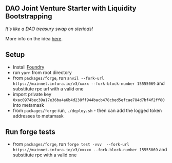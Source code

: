 ## DAO Joint Venture Starter with Liquidity Bootstrapping

*It's like a DAO treasury swap on steriods!*

More info on the idea [here](https://gist.github.com/anthonymartin/ba5f0755ee506c068a33c23593facbbc). 

## Setup

* Install [Foundry](https://github.com/foundry-rs/foundry)
* run `yarn` from root directory
* from  `packages/forge`, run `anvil --fork-url https://mainnet.infura.io/v3/xxxx --fork-block-number 15555069` and substitute rpc url with a valid one
* import private key `0xac0974bec39a17e36ba4a6b4d238ff944bacb478cbed5efcae784d7bf4f2ff80` into metamask
* from `packages/forge` run, `./deploy.sh` - then can add the logged token addresses to metamask


## Run forge tests

* from `packages/forge`, run `forge test -vvv  --fork-url https://mainnet.infura.io/v3/xxxxx --fork-block-number 15555069` and substitute rpc with a valid one